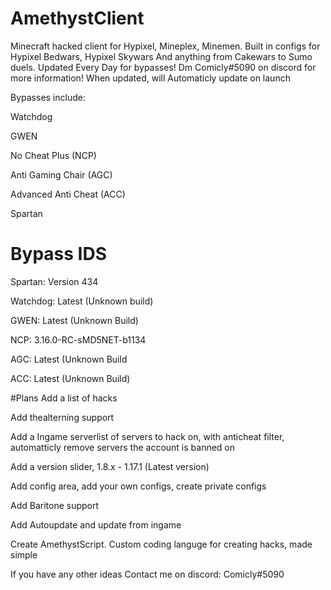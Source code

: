 # AmethystClient
Minecraft hacked client for Hypixel, Mineplex, Minemen. Built in configs for Hypixel Bedwars, Hypixel Skywars And anything from Cakewars to Sumo duels. Updated Every Day for bypasses! Dm Comicly#5090 on discord for more information!
When updated, will Automaticly update on launch

Bypasses include:

Watchdog

GWEN

No Cheat Plus (NCP)

Anti Gaming Chair (AGC)

Advanced Anti Cheat (ACC)

Spartan



# Bypass IDS

Spartan: Version 434

Watchdog: Latest (Unknown build)

GWEN: Latest (Unknown Build)

NCP: 3.16.0-RC-sMD5NET-b1134

AGC: Latest (Unknown Build

ACC: Latest (Unknown Build)



#Plans
Add a list of hacks

Add thealterning support

Add a Ingame serverlist of servers to hack on, with anticheat filter, automatticly remove servers the account is banned on

Add a version slider, 1.8.x - 1.17.1 (Latest version)

Add config area, add your own configs, create private configs

Add Baritone support

Add Autoupdate and update from ingame

Create AmethystScript. Custom coding languge for creating hacks, made simple

If you have any other ideas Contact me on discord: Comicly#5090
